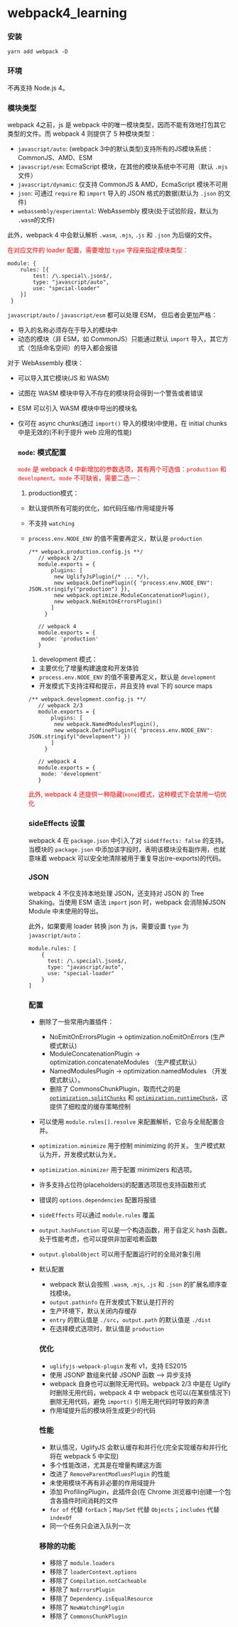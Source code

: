 # webpack4_learning

### 安装

```
yarn add webpack -D
```

### 环境

不再支持 Node.js 4。

### 模块类型

webpack 4之前，js 是 webpack 中的唯一模块类型，因而不能有效地打包其它类型的文件。而 webpack 4 则提供了 5 种模块类型：

- `javascript/auto`: (webpack 3中的默认类型)支持所有的JS模块系统：CommonJS、AMD、ESM
- `javascript/esm`: EcmaScript 模块，在其他的模块系统中不可用（默认 `.mjs` 文件）
- `javascript/dynamic`: 仅支持 CommonJS & AMD，EcmaScript 模块不可用
- `json`: 可通过 `require` 和 `import` 导入的 JSON 格式的数据(默认为 `.json` 的文件)
- `webassembly/experimental`: WebAssembly 模块(处于试验阶段，默认为 `.wasm`的文件)

此外，webpack 4 中会默认解析 `.wasm`, `.mjs`, `.js` 和 `.json` 为后缀的文件。

<font color=red>在对应文件的 loader 配置，需要增加 `type` 字段来指定模块类型：</font> 

```
module: {
    rules: [{
        test: /\.special\.json$/,
        type: "javascript/auto",
        use: "special-loader"
    }]
 }
```

`javascript/auto` / `javascript/esm` 都可以处理 ESM， 但后者会更加严格：

- 导入的名称必须存在于导入的模块中
- 动态的模块（非 ESM，如 CommonJS）只能通过默认 `import` 导入，其它方式（包括命名空间）的导入都会报错

对于 WebAssembly 模块：

- 可以导入其它模块(JS 和 WASM)

- 试图在 WASM 模块中导入不存在的模块将会得到一个警告或者错误

- ESM 可以引入 WASM 模块中导出的模块名

- 仅可在 async chunks(通过 `import()` 导入的模块)中使用，在 initial chunks 中是无效的(不利于提升 web 应用的性能)

  ### `mode`: 模式配置

  <font color=red>`mode` 是 webpack 4 中新增加的参数选项，其有两个可选值：`production` 和 `development`。`mode` 不可缺省，需要二选一：</font >

  1. production模式：

  - 默认提供所有可能的优化，如代码压缩/作用域提升等

  - 不支持 `watching`

  - `process.env.NODE_ENV` 的值不需要再定义，默认是 `production`

    ```
    /** webpack.production.config.js **/
       // webpack 2/3 
       module.exports = {
           plugins: [
            new UglifyJsPlugin(/* ... */),
            new webpack.DefinePlugin({ "process.env.NODE_ENV": JSON.stringify("production") }),
            new webpack.optimize.ModuleConcatenationPlugin(),
            new webpack.NoEmitOnErrorsPlugin()
           ]
         }
         
       // webpack 4  
       module.exports = {
       	mode: 'production'
       }
    ```

    1. development 模式：

    - 主要优化了增量构建速度和开发体验
    - `process.env.NODE_ENV` 的值不需要再定义，默认是 `development`
    - 开发模式下支持注释和提示，并且支持 eval 下的 source maps

    ```
    /** webpack.development.config.js **/
       // webpack 2/3 
       module.exports = {
           plugins: [
            new webpack.NamedModulesPlugin(),
            new webpack.DefinePlugin({ "process.env.NODE_ENV": JSON.stringify("development") })
           ]
         }
         
       // webpack 4  
       module.exports = {
       	mode: 'development'
       }
    ```

    <font color=red>此外, webpack 4 还提供一种隐藏(`none`)模式，这种模式下会禁用一切优化</font>

    ### sideEffects 设置

    webpack 4 在 `package.json` 中引入了对 `sideEffects: false` 的支持。当模块的 `package.json` 中添加该字段时，表明该模块没有副作用，也就意味着 webpack 可以安全地清除被用于重复导出(re-exports)的代码。

    ### JSON

    webpack 4 不仅支持本地处理 JSON，还支持对 JSON 的 Tree Shaking。当使用 ESM 语法 `import` json 时，webpack 会消除掉JSON Module 中未使用的导出。

    此外，如果要用 loader 转换 json 为 js，需要设置 `type` 为 `javascript/auto`：

    ```
    module.rules: [
    	{
    	  test: /\.special\.json$/,
    	  type: "javascript/auto",
    	  use: "special-loader"
    	}
    ]
    ```

    ### 配置

    - 删除了一些常用内置插件：

      - NoEmitOnErrorsPlugin -> optimization.noEmitOnErrors (生产模式默认)
      - ModuleConcatenationPlugin -> optimization.concatenateModules （生产模式默认）
      - NamedModulesPlugin -> optimization.namedModules （开发模式默认）。
      - 删除了 CommonsChunkPlugin，取而代之的是 [`optimization.splitChunks`](https://gist.github.com/sokra/1522d586b8e5c0f5072d7565c2bee693) 和 [`optimization.runtimeChunk`](https://gist.github.com/sokra/1522d586b8e5c0f5072d7565c2bee693)，这提供了细粒度的缓存策略控制

    - 可以使用 `module.rules[].resolve` 来配置解析，它会与全局配置合并。

    - `optimization.minimize` 用于控制 minimizing 的开关。 生产模式默认为开，开发模式默认为关。

    - `optimization.minimizer` 用于配置 minimizers 和选项。

    - 许多支持占位符(placeholders)的配置选项现也支持函数形式

    - 错误的 `options.dependencies` 配置将报错

    - `sideEffects` 可以通过 `module.rules` 覆盖

    - `output.hashFunction` 可以是一个构造函数，用于自定义 hash 函数。处于性能考虑，也可以提供非加密哈希函数

    - `output.globalObject` 可以用于配置运行时的全局对象引用

    - 默认配置

      - webpack 默认会按照 `.wasm`, `.mjs`, `.js` 和 `.json` 的扩展名顺序查找模块。
      - `output.pathinfo` 在开发模式下默认是打开的
      - 生产环境下，默认关闭内存缓存
      - `entry` 的默认值是 `./src`，`output.path` 的默认值是 `./dist`
      - 在选择模式选项时，默认值是 `production`

      ### 优化

      - `uglifyjs-webpack-plugin` 发布 v1，支持 ES2015
      - 使用 JSONP 数组来代替 JSONP 函数 –> 异步支持
      - webpack 自身也可以删除无用代码。webpack 2/3 中是在 Uglify 时删除无用代码，webpack 4 中 webpack 也可以(在某些情况下)删除无用代码，避免 `import()` 引用无用代码时导致的奔溃
      - 作用域提升后的模块将生成更少的代码

      ### 性能

      - 默认情况，UglifyJS 会默认缓存和并行化(完全实现缓存和并行化将在 webpack 5 中实现)
      - 多个性能改进，尤其是在增量构建这方面
      - 改进了 `RemoveParentModluesPlugin` 的性能
      - 未使用模块不再有非必要的作用域提升
      - 添加 ProfilingPlugin，此插件会(在 Chrome 浏览器中)创建一个包含各插件时间消耗的文件
      - `for of` 代替 `forEach`；`Map/Set` 代替 `Objects`；`includes` 代替 `indexOf`
      - 同一个任务只会进入队列一次

      ### 移除的功能

      - 移除了 `module.loaders`
      - 移除了 `loaderContext.options`
      - 移除了 `Compilation.notCacheable`
      - 移除了 `NoErrorsPlugin`
      - 移除了 `Dependency.isEqualResource`
      - 移除了 `NewWatchingPlugin`
      - 移除了 `CommonsChunkPlugin`